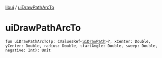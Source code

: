 [libui](index.md) / [uiDrawPathArcTo](./ui-draw-path-arc-to.md)

# uiDrawPathArcTo

`fun uiDrawPathArcTo(p: CValuesRef<`[`uiDrawPath`](ui-draw-path.md)`>?, xCenter: Double, yCenter: Double, radius: Double, startAngle: Double, sweep: Double, negative: Int): Unit`